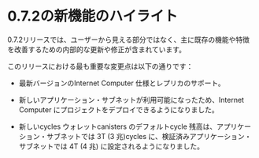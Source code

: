 # 0.7.2の新機能のハイライト

0.7.2リリースでは、ユーザーから見える部分ではなく、主に既存の機能や特徴を改善するための内部的な更新や修正が含まれています。

このリリースにおける最も重要な変更点は以下の通りです：

- 最新バージョンのInternet Computer 仕様とレプリカのサポート。

- 新しいアプリケーション・サブネットが利用可能になったため、Internet Computer にプロジェクトをデプロイできるようになりました。

- 新しいcycles ウォレットcanisters のデフォルトcycle 残高は、アプリケーション・サブネットでは 3T (3 兆)cycles に、検証済みアプリケーション・サブネットでは 4T (4 兆) に設定されるようになりました。

<!---
# Highlights of what’s new in 0.7.2

The 0.7.2 release includes updates and fixes that are primarily internal to improve existing features and functions rather than user-visible.

The most significant changes in this release include the following:

-   Support for the latest version of the Internet Computer specification and replica.

-   The availability of new application subnets enable you to now deploy projects on the Internet Computer.

-   The default cycle balance for new cycles wallet canisters is now set to 3T (three trillion) cycles on application subnets and 4T (four trillion) on verified application subnets.

-->
